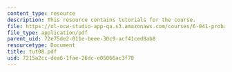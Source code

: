 ```yaml
---
content_type: resource
description: This resource contains tutorials for the course.
file: https://ol-ocw-studio-app-qa.s3.amazonaws.com/courses/6-041-probabilistic-systems-analysis-and-applied-probability-spring-2006/7215a2ccdea61fae26dce05066ac3f70_tut08.pdf
file_type: application/pdf
parent_uid: 72e75de2-011e-beee-30c9-acf41ced8ab8
resourcetype: Document
title: tut08.pdf
uid: 7215a2cc-dea6-1fae-26dc-e05066ac3f70
---
```

